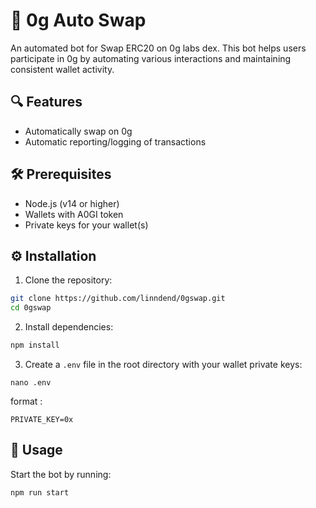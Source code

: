 # 🚀 0g Auto Swap
An automated bot for Swap ERC20 on 0g labs dex. This bot helps users participate in 0g by automating various interactions and maintaining consistent wallet activity.

## 🔍 Features
- Automatically swap on 0g
- Automatic reporting/logging of transactions

## 🛠️ Prerequisites
- Node.js (v14 or higher)
- Wallets with A0GI token
- Private keys for your wallet(s)

## ⚙️ Installation

1. Clone the repository:
```bash
git clone https://github.com/linndend/0gswap.git
cd 0gswap
```
2. Install dependencies:
```bash
npm install
```
3. Create a `.env` file in the root directory with your wallet private keys:
```
nano .env
```
format :
```
PRIVATE_KEY=0x
```
## 🚀 Usage

Start the bot by running:
```bash
npm run start
```

